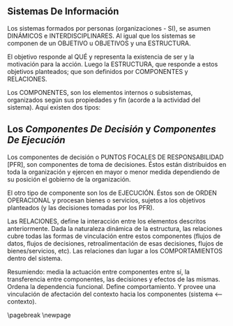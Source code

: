 ## Sistemas De Información

Los sistemas formados por personas (organizaciones - SI), se asumen DINÁMICOS e INTERDISCIPLINARES. Al igual que los sistemas se componen de un OBJETIVO u OBJETIVOS y una ESTRUCTURA.

El objetivo responde al QUÉ y representa la existencia de ser y la motivación para la acción. Luego la ESTRUCTURA, que responde a estos objetivos planteados; que son definidos por COMPONENTES y RELACIONES.

Los COMPONENTES, son los elementos internos o subsistemas, organizados según sus propiedades y fin (acorde a la actividad del sistema). Aquí existen dos tipos: 

## Los *Componentes De Decisión* y *Componentes De Ejecución*

Los componentes de decisión o PUNTOS FOCALES DE RESPONSABILIDAD [PFR], son componentes de toma de decisiones. Éstos están distribuidos en toda la organización y ejercen en mayor o menor medida dependiendo de su posición el gobierno de la organización.

El otro tipo de componente son los de EJECUCIÓN. Éstos son de ORDEN OPERACIONAL y procesan bienes o servicios, sujetos a los objetivos planteados (y las decisiones tomadas por los PFR).

Las RELACIONES, define la interacción entre los elementos descritos anteriormente. Dada la naturaleza dinámica de la estructura, las relaciones cubre todas las formas de vinculación entre estos componentes (flujos de datos, flujos de decisiones, retroalimentación de esas decisiones, flujos de bienes/servicios, etc). Las relaciones dan lugar a los COMPORTAMIENTOS dentro del sistema.

Resumiendo: media la actuación entre componentes entre sí, la transferencia entre componentes, las decisiones y efectos de las mismas. Ordena la dependencia funcional. Define comportamiento. Y provee una vinculación de afectación del contexto hacia los componentes (sistema <-- contexto).

<div style="page-break-after: always;"></div>

\pagebreak
\newpage
